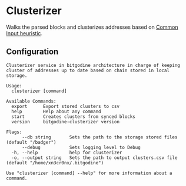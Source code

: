 # Clusterizer

Walks the parsed blocks and clusterizes addresses based on [Common Input heuristic](http://127.0.0.1:3000/heuristics/heuristics.html#heuristics).

## Configuration

```
Clusterizer service in bitgodine architecture in charge of keeping
cluster of addresses up to date based on chain stored in local storage.

Usage:
  clusterizer [command]

Available Commands:
  export      Export stored clusters to csv
  help        Help about any command
  start       Creates clusters from synced blocks
  version     bitgodine-clusterizer version

Flags:
      --db string       Sets the path to the storage stored files (default "/badger")
      --debug           Sets logging level to Debug
  -h, --help            help for clusterizer
  -o, --output string   Sets the path to output clusters.csv file (default "/home/xn3cr0nx/.bitgodine")

Use "clusterizer [command] --help" for more information about a command.
```
